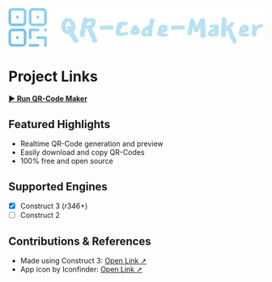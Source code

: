 ![header](https://raw.githubusercontent.com/AsagiiroStudio/QR-Code-Maker-Tool/main/Distribution/ReadmeHeader.png)

# Project Links
[**▶️ Run QR-Code Maker**](https://asagiirostudio.itch.io/qr-code-maker)

## Featured Highlights
- Realtime QR-Code generation and preview
- Easily download and copy QR-Codes
- 100% free and open source

## Supported Engines
- [X] Construct 3 (r346+)
- [ ] Construct 2

## Contributions & References
- Made using Construct 3: [Open Link ➚](https://www.construct.net/)
- App icon by Iconfinder: [Open Link ➚](https://www.iconfinder.com/)

